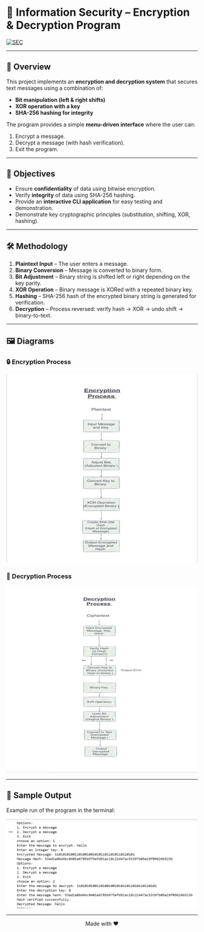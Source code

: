 # 🔐 Information Security – Encryption & Decryption Program

[![SEC](https://img.shields.io/badge/Discipline-Information%20Security-1f6feb?logo=github&logoColor=white)]()

---

## 📌 Overview
This project implements an **encryption and decryption system** that secures text messages using a combination of:  

- **Bit manipulation (left & right shifts)**  
- **XOR operation with a key**  
- **SHA-256 hashing for integrity**  

The program provides a simple **menu-driven interface** where the user can:  
1. Encrypt a message.  
2. Decrypt a message (with hash verification).  
3. Exit the program.  

---

## 🎯 Objectives
- Ensure **confidentiality** of data using bitwise encryption.  
- Verify **integrity** of data using SHA-256 hashing.  
- Provide an **interactive CLI application** for easy testing and demonstration.  
- Demonstrate key cryptographic principles (substitution, shifting, XOR, hashing).  

---

## 🛠️ Methodology
1. **Plaintext Input** – The user enters a message.  
2. **Binary Conversion** – Message is converted to binary form.  
3. **Bit Adjustment** – Binary string is shifted left or right depending on the key parity.  
4. **XOR Operation** – Binary message is XORed with a repeated binary key.  
5. **Hashing** – SHA-256 hash of the encrypted binary string is generated for verification.  
6. **Decryption** – Process reversed: verify hash → XOR → undo shift → binary-to-text.  

---

## 🖼️ Diagrams

### 🔒 Encryption Process
![Encryption Diagram](assets/Encryption.jpg)

### 🔑 Decryption Process
![Decryption Diagram](assets/Decryption.jpg)

---

## 📸 Sample Output
Example run of the program in the terminal:  

![Program Output](assets/output.PNG)

---

<p align="center">
  Made with ❤️</b><br>
</p>

